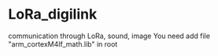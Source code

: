 # LoRa_digilink
communication through LoRa, sound, image
You need add file "arm_cortexM4lf_math.lib" in root
